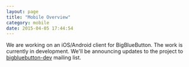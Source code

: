 ```yaml
---
layout: page
title: "Mobile Overview"
category: mobile
date: 2015-04-05 17:44:54
---
```


We are working on an iOS/Android client for BigBlueButton.  The work is currently in development.  We'll be announcing updates to the project to [bigbluebutton-dev](https://groups.google.com/forum/#!forum/bigbluebutton-dev) mailing list.
